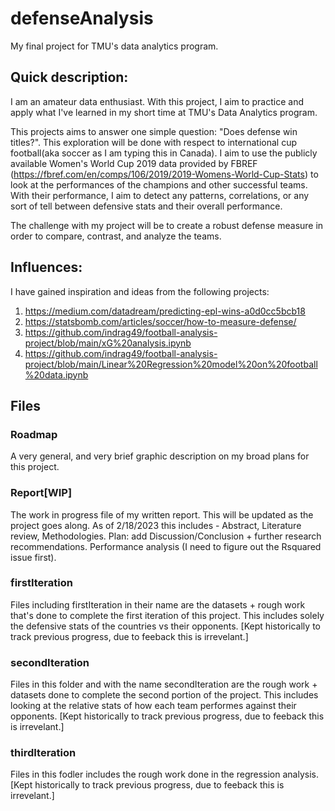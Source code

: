 # defenseAnalysis
My final project for TMU's data analytics program. 

## Quick description:
I am an amateur data enthusiast. With this project, I aim to practice and apply what I've learned in my short time at TMU's Data Analytics program.

This projects aims to answer one simple question: "Does defense win titles?". 
This exploration will be done with respect to international cup football(aka soccer as I am typing this in Canada). 
I aim to use the publicly available Women's World Cup 2019 data provided by FBREF (https://fbref.com/en/comps/106/2019/2019-Womens-World-Cup-Stats) to look at the performances of the champions and other successful teams. With their performance, I aim to detect any patterns, correlations, or any sort of tell between defensive stats and their overall performance. 

The challenge with my project will be to create a robust defense measure in order to compare, contrast, and analyze the teams. 

## Influences:
I have gained inspiration and ideas from the following projects: 
1. https://medium.com/datadream/predicting-epl-wins-a0d0cc5bcb18
2. https://statsbomb.com/articles/soccer/how-to-measure-defense/
3. https://github.com/indrag49/football-analysis-project/blob/main/xG%20analysis.ipynb
4. https://github.com/indrag49/football-analysis-project/blob/main/Linear%20Regression%20model%20on%20football%20data.ipynb

## Files

### Roadmap
A very general, and very brief graphic description on my broad plans for this project. 

### Report[WIP]
The work in progress file of my written report. This will be updated as the project goes along.
As of 2/18/2023 this includes - Abstract, Literature review, Methodologies. 
Plan: add Discussion/Conclusion + further research recommendations. Performance analysis (I need to figure out the Rsquared issue first).

### firstIteration
Files including firstIteration in their name are the datasets + rough work that's done to complete the first iteration of this project. 
This includes solely the defensive stats of the countries vs their opponents. [Kept historically to track previous progress, due to feeback this is irrevelant.]

### secondIteration
Files in this folder and with the name secondIteration are the rough work + datasets done to complete the second portion of the project. 
This includes looking at the relative stats of how each team performes against their opponents. [Kept historically to track previous progress, due to feeback this is irrevelant.]

### thirdIteration
Files in this fodler includes the rough work done in the regression analysis.
[Kept historically to track previous progress, due to feeback this is irrevelant.]

